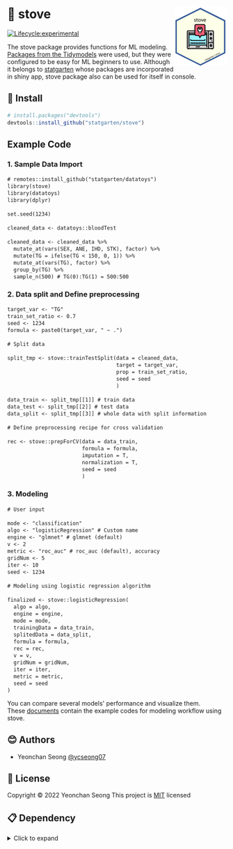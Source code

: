 # :yellow_heart: stove <img src="logo.png" width="120" align="right"/>

<!-- badges: start -->

[![Lifecycle:experimental](https://img.shields.io/badge/lifecycle-experimental-orange.svg)](https://lifecycle.r-lib.org/articles/stages.html#experimental)

<!-- badges: end -->

The stove package provides functions for ML modeling. [Packages from the Tidymodels](https://www.tidymodels.org/packages/) were used, but they were configured to be easy for ML beginners to use. Although it belongs to [statgarten](https://github.com/statgarten) whose packages are incorporated in shiny app, stove package also can be used for itself in console.

## :wrench: Install

``` r
# install.packages("devtools")
devtools::install_github("statgarten/stove")
```

## Example Code

### 1. Sample Data Import

```{r}
# remotes::install_github("statgarten/datatoys")
library(stove)
library(datatoys)
library(dplyr)

set.seed(1234)

cleaned_data <- datatoys::bloodTest

cleaned_data <- cleaned_data %>%
  mutate_at(vars(SEX, ANE, IHD, STK), factor) %>%
  mutate(TG = ifelse(TG < 150, 0, 1)) %>%
  mutate_at(vars(TG), factor) %>%
  group_by(TG) %>%
  sample_n(500) # TG(0):TG(1) = 500:500
```

### 2. Data split and Define preprocessing

```{r}
target_var <- "TG"
train_set_ratio <- 0.7
seed <- 1234
formula <- paste0(target_var, " ~ .")

# Split data

split_tmp <- stove::trainTestSplit(data = cleaned_data,
                                   target = target_var,
                                   prop = train_set_ratio,
                                   seed = seed
                                   )

data_train <- split_tmp[[1]] # train data
data_test <- split_tmp[[2]] # test data
data_split <- split_tmp[[3]] # whole data with split information

# Define preprocessing recipe for cross validation

rec <- stove::prepForCV(data = data_train,
                        formula = formula,
                        imputation = T,
                        normalization = T,
                        seed = seed
                        )
```

### 3. Modeling

```{r}
# User input

mode <- "classification"
algo <- "logisticRegression" # Custom name
engine <- "glmnet" # glmnet (default)
v <- 2
metric <- "roc_auc" # roc_auc (default), accuracy
gridNum <- 5
iter <- 10
seed <- 1234

# Modeling using logistic regression algorithm

finalized <- stove::logisticRegression(
  algo = algo,
  engine = engine,
  mode = mode,
  trainingData = data_train,
  splitedData = data_split,
  formula = formula,
  rec = rec,
  v = v,
  gridNum = gridNum,
  iter = iter,
  metric = metric,
  seed = seed
)
```

You can compare several models' performance and visualize them.\
These [documents](https://github.com/statgarten/stove/tree/main/quarto-doc) contain the example codes for modeling workflow using stove.

## :blush: Authors

-   Yeonchan Seong [\@ycseong07](http://github.com/ycseong07)

## :memo: License

Copyright :copyright: 2022 Yeonchan Seong This project is [MIT](https://opensource.org/licenses/MIT) licensed

## :clipboard: Dependency

<details>
<summary>Click to expand</summary>

assertthat - 0.2.1\
base64enc - 0.1-3\
bayesplot - 1.10.0\
boot - 1.3-28.1\
C50 - 0.1.7\
callr - 3.7.3\
class - 7.3-20\
cli - 3.6.0\
cluster - 2.1.4\
codetools - 0.2-18\
colorspace - 2.0-3\
colourpicker - 1.2.0\
combinat - 0.0-8\
cowplot - 1.1.1\
crayon - 1.5.2\
crosstalk - 1.2.0\
Cubist - 0.4.1\
data.table - 1.14.6\
DBI - 1.1.3\
dials - 1.1.0\
DiceDesign - 1.9\
digest - 0.6.31\
discrim - 1.0.0\
dplyr - 1.0.10\
DT - 0.26\
dygraphs - 1.1.1.6\
ellipsis - 0.3.2\
factoextra - 1.0.7\
fansi - 1.0.3\
fastmap - 1.1.0\
forcats - 0.5.2\
foreach - 1.5.2\
Formula - 1.2-4\
furrr - 0.3.1\
future - 1.30.0\
future.apply - 1.10.0\
generics - 0.1.3\
ggplot2 - 3.4.0\
ggrepel - 0.9.2\
glmnet - 4.1-6\
globals - 0.16.2\
glue - 1.6.2\
gower - 1.0.1\
GPfit - 1.0-8\
gridExtra - 2.3\
gtable - 0.3.1\
gtools - 3.9.4\
hardhat - 1.2.0\
haven - 2.5.1\
highr - 0.1\
hms - 1.1.2\
htmltools - 0.5.4\
htmlwidgets - 1.6.1\
httpuv - 1.6.7\
igraph - 1.3.5\
inline - 0.3.19\
inum - 1.0-4\
ipred - 0.9-13\
iterators - 1.0.14\
kknn - 1.3.1\
klaR - 1.7-1\
labelled - 2.10.0\
later - 1.3.0\
lattice - 0.20-45\
lava - 1.7.1\
lhs - 1.1.6\
libcoin - 1.0-9\
lifecycle - 1.0.3\
listenv - 0.9.0\
lme4 - 1.1-31\
loo - 2.5.1\
lubridate - 1.9.0\
magrittr - 2.0.3\
markdown - 1.4\
MASS - 7.3-58.1\
Matrix - 1.5-3\
matrixStats - 0.63.0\
mime - 0.12\
miniUI - 0.1.1.1\
minqa - 1.2.5\
munsell - 0.5.0\
mvtnorm - 1.1-3\
naivebayes - 0.9.7\
nlme - 3.1-161\
nloptr - 2.0.3\
nnet - 7.3-18\
parallelly - 1.33.0\
parsnip - 1.0.3\
partykit - 1.2-16\
pillar - 1.8.1\
pkgbuild - 1.4.0\
pkgconfig - 2.0.3\
plyr - 1.8.8\
prettyunits - 1.1.1\
processx - 3.8.0\
prodlim - 2019.11.13\
promises - 1.2.0.1\
ps - 1.7.0\
purrr - 0.3.4\
questionr - 0.7.7\
R6 - 2.5.1\
randomForest - 4.7-1.1\
ranger - 0.14.1\
RColorBrewer - 1.1-3\
Rcpp - 1.0.9\
RcppParallel - 5.1.6\
recipes - 1.0.3\
reshape2 - 1.4.4\
rlang -\
rpart - 4.1.19\
rsample - 1.1.1\
rstan - 2.21.7\
rstanarm - 2.21.3\
rstantools - 2.2.0\
rstudioapi - 0.14\
scales - 1.2.1\
sessioninfo - 1.2.2\
shape - 1.4.6\
shiny - 1.7.4\
shinyjs - 2.1.0\
shinystan - 2.6.0\
shinythemes - 1.2.0\
StanHeaders - 2.21.0-7\
stringi - 1.7.8\
stringr - 1.5.0\
survival - 3.5-0\
threejs - 0.3.3\
tibble - 3.1.8\
tidyr - 1.2.1\
tidyselect - 1.2.0\
timechange - 0.1.1\
timeDate - 4022.108\
treesnip - 0.1.0.9001\
tune - 1.0.1\
utf8 - 1.2.2\
vctrs - 0.5.1\
withr - 2.5.0\
workflows - 1.1.2\
xtable - 1.8-4\
xts - 0.12.2\
yardstick - 1.1.0\
zoo - 1.8-11
  
</details>
